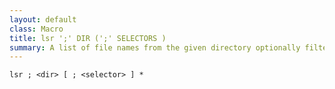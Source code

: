 ```yaml
---
layout: default
class: Macro
title: lsr ';' DIR (';' SELECTORS )
summary: A list of file names from the given directory optionally filtered by a set of selectors.
---
```


    lsr ; <dir> [ ; <selector> ] *
